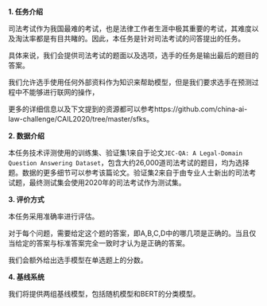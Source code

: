 **1. 任务介绍**

司法考试作为我国最难的考试，也是法律工作者生涯中极其重要的考试，其难度以及淘汰率都是有目共睹的。因此，本任务是针对司法考试的问答提出的任务。

具体来说，我们会提供司法考试的题面以及选项，选手的任务是输出最后的题目的答案。

我们允许选手使用任何外部资料作为知识来帮助模型，但是我们要求选手在预测过程中不能够进行联网的操作，

更多的详细信息以及下文提到的资源都可以参考https://github.com/china-ai-law-challenge/CAIL2020/tree/master/sfks。

**2. 数据介绍**

本任务技术评测使用的训练集、验证集1来自于论文``JEC-QA: A Legal-Domain Question Answering Dataset``，包含大约26,000道司法考试的题目，均为选择题。数据的更多细节可以参考该篇论文。验证集2来自于由专业人士新出的司法考试题，最终测试集会使用2020年的司法考试作为测试集。

**3. 评价方式**

本任务采用准确率进行评估。

对于每个问题，需要给定这个题的答案，即A,B,C,D中的哪几项是正确的。当且仅当给定的答案与标准答案完全一致时才认为是正确的答案。

我们会额外给出选手模型在单选题上的分数。

**4. 基线系统**

我们将提供两组基线模型，包括随机模型和BERT的分类模型。